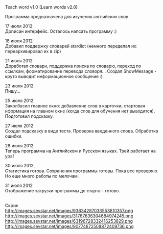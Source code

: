 Teach word v1.0 (Learn words v2.0)

Программа предназначена для изучения английских слов.

17 июля 2012<br>
Дописан интерфейс. Осталось напсать программу :) 

18 июля 2012<br>
Добавил поддержку словарей stardict (немного переделал их: переархивировал их в zip)

21 июля 2012<br>
Доработал словари, поддержка поиска по словарю, переход по ссылкам, форматирование перевода словоря...
Создал ShowMessage - круто выводит информационное сообщение :)

23 июля 2012<br>
Пишу...

25 июля 2012<br>
Заколбасил главное окно: добавление слов в карточки,
стартовая иформация на главном окне (когда слов для обучения нет выводится).
Подготовил подсказку.

27 июля 2012<br>
Создал подсказку в виде теста.
Проверка введенного слова.
Обработка ошибки.

28 июля 2012<br>
Теперь программа на Английском и Русском языках. Трей работает на ура!

30 июля 2012,<br>
Статистика готова. Сохранения программы готовы. Пока все проверяю. Но еще много работы по мелочам.

31 июля 2012<br>
Отображение загрузки программы до старта - готово.

<br>Скрин<br>
http://images.sevstar.net/images/93834287033553810357.png <br>
http://images.sevstar.net/images/31767636304684974245.png <br>
http://images.sevstar.net/images/63196728332416253829.png <br>
http://images.sevstar.net/images/90774872508872409736.png <br>